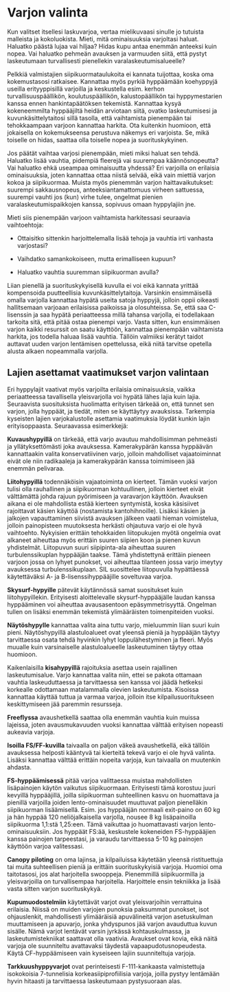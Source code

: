 # Varjon valinta

Kun valitset itsellesi laskuvarjoa, vertaa mielikuvaasi sinulle jo
tutuista malleista ja kokoluokista. Mieti, mitä ominaisuuksia varjoltasi
haluat. Haluatko päästä lujaa vai hiljaa? Hidas kupu antaa enemmän
anteeksi kuin nopea. Vai haluatko pehmeän avauksen ja varmuuden siitä,
että pystyt laskeutumaan turvallisesti pienellekin
varalaskeutumisalueelle?

Pelkkiä valmistajien siipikuormataulukoita ei kannata tuijottaa, koska
oma kokemustasosi ratkaisee. Kannattaa myös pyrkiä hyppäämään koehyppyjä
useilla erityyppisillä varjoilla ja keskustella esim. kerhon
turvallisuuspäällikön, koulutuspäällikön, kalustopäällikön tai
hyppymestarien kanssa ennen hankintapäätöksen tekemistä. Kannattaa kysyä
kokeneemmilta hyppääjiltä heidän arviotaan siitä, ovatko laskeutumisesi
ja kuvunkäsittelytaitosi sillä tasolla, että vaihtamista pienempään tai
tehokkaampaan varjoon kannattaa harkita. Ota kuitenkin huomioon, että
jokaisella on kokemukseensa perustuva näkemys eri varjoista. Se, mikä
toiselle on hidas, saattaa olla toiselle nopea ja suorituskykyinen.

Jos päätät vaihtaa varjosi pienempään, mieti miksi haluat sen tehdä.
Haluatko lisää vauhtia, pidempiä fleerejä vai suurempaa käännösnopeutta?
Vai haluatko ehkä useampaa ominaisuutta yhdessä? Eri varjoilla on
erilaisia ominaisuuksia, joten kannattaa ottaa niistä selvää, eikä vain
miettiä varjon kokoa ja siipikuormaa. Muista myös pienemmän varjon
haittavaikutukset: suurempi sakkausnopeus, anteeksiantamattomuus virheen
sattuessa, suurempi vauhti jos (kun) virhe tulee, ongelmat pienien
varalaskeutumispaikkojen kanssa, sopivuus omaan hyppylajiin jne.

Mieti siis pienempään varjoon vaihtamista harkitessasi seuraavia
vaihtoehtoja:

-   Ottaisitko sittenkin harjoittelemalla lisää tehoja ja vauhtia irti
    vanhasta varjostasi?

-   Vaihdatko samankokoiseen, mutta erimalliseen kupuun?

-   Haluatko vauhtia suuremman siipikuorman avulla?

Liian pienellä ja suorituskykyisellä kuvulla ei voi eikä kannata yrittää
kompensoida puutteellisia kuvunkäsittelytaitoja. Varsinkin ensimmäisellä
omalla varjolla kannattaa hypätä useita satoja hyppyjä, jolloin oppii
oikeasti hallitsemaan varjoaan erilaisissa paikoissa ja olosuhteissa.
Se, että saa C-lisenssin ja saa hypätä periaatteessa millä tahansa
varjolla, ei todellakaan tarkoita sitä, että pitää ostaa pienempi varjo.
Vasta sitten, kun ensimmäisen varjon kaikki resurssit on saatu käyttöön,
kannattaa pienempään vaihtamista harkita, jos todella haluaa lisää
vauhtia. Tällöin valmiiksi kerätyt taidot auttavat uuden varjon
lentämisen opettelussa, eikä niitä tarvitse opetella alusta alkaen
nopeammalla varjolla.

## Lajien asettamat vaatimukset varjon valintaan  

Eri hyppylajit vaativat myös varjoilta erilaisia ominaisuuksia, vaikka
periaatteessa tavallisella yleisvarjolla voi hypätä lähes lajia kuin
lajia. Seuraavista suosituksista huolimatta erityisen tärkeää on, että
tunnet sen varjon, jolla hyppäät, ja tiedät, miten se käyttäytyy
avauksissa. Tarkempia kyseisten lajien varjokalustolle asettamia
vaatimuksia löydät kunkin lajin erityisoppaasta. Seuraavassa
esimerkkejä:

**Kuvaushypyillä** on tärkeää, että varjo avautuu mahdollisimman
pehmeästi ja yllätyksettömästi joka avauksessa. Kamerakypärän kanssa
hyppäävän kannattaakin valita konservatiivinen varjo, jolloin
mahdolliset vajaatoiminnat eivät ole niin radikaaleja ja kamerakypärän
kanssa toimimiseen jää enemmän pelivaraa.

**Liitohypyillä** todennäköisin vajaatoiminta on kierteet. Tämän vuoksi
varjon tulisi olla rauhallinen ja siipikuorman kohtuullinen, jolloin
kierteet eivät välttämättä johda rajuun pyörimiseen ja varavarjon
käyttöön. Avauksen aikana ei ole mahdollista estää kierteen syntymistä,
koska käsisiivet rajoittavat käsien käyttöä (nostamista kantohihnoille).
Lisäksi käsien ja jalkojen vapauttaminen siivistä avauksen jälkeen
vaatii hieman voimistelua, jolloin painopisteen muutoksesta herkästi
ohjautuva varjo ei ole hyvä vaihtoehto. Nykyisien erittäin tehokkaiden
liitopukujen myötä ongelmia ovat alkaneet aiheuttaa myös erittäin suuren
siipien koon ja pienen kuvun yhdistelmät. Liitopuvun suuri
siipipinta-ala aiheuttaa suuren turbulenssikuplan hyppääjän taakse. Tämä
yhdistettynä erittäin pieneen varjoon jossa on lyhyet punokset, voi
aiheuttaa tilanteen jossa varjo imeytyy avauksessa turbulenssikuplaan.
SIL suosittelee liitopuvulla hypättäessä käytettäväksi A- ja
B-lisenssihyppääjille soveltuvaa varjoa.

**Skysurf-hypyille** pätevät käytännössä samat suositukset kuin
liitohypyillekin. Erityisesti aloittelevalle skysurf-hyppääjälle laudan
kanssa hyppääminen voi aiheuttaa avausasentoon epäsymmetrisyyttä.
Ongelman tullen on lisäksi enemmän tekemistä ylimääräisten
toimenpiteiden vuoksi.

**Näytöshypylle** kannattaa valita aina tuttu varjo, mieluummin liian
suuri kuin pieni. Näytöshypyillä alastuloalueet ovat yleensä pieniä ja
hyppääjän täytyy tarvittaessa osata tehdä hyvinkin lyhyt
loppulähestyminen ja fleeri. Myös muualle kuin varsinaiselle
alastuloalueelle laskeutuminen täytyy ottaa huomioon.

Kaikenlaisilla **kisahypyillä** rajoituksia asettaa usein rajallinen
laskeutumisalue. Varjo kannattaa valita niin, ettei se pakota ottamaan
vauhtia laskeuduttaessa ja tarvittaessa sen kanssa voi jäädä hetkeksi
korkealle odottamaan matalammalla olevien laskeutumista. Kisoissa
kannattaa käyttää tuttua ja varmaa varjoa, jolloin itse
kilpailusuoritukseen keskittymiseen jää paremmin resursseja.

**Freeflyssa** avaushetkellä saattaa olla enemmän vauhtia kuin muissa
lajeissa, joten avausmukavuuden vuoksi kannattaa välttää erityisen
nopeasti aukeavia varjoja.

**Isoilla FS/FF-kuvilla** taivaalla on paljon väkeä avaushetkellä, eikä
tällöin avauksessa helposti kääntyvä tai kierteitä tekevä varjo ei ole
hyvä valinta. Lisäksi kannattaa välttää erittäin nopeita varjoja, kun
taivaalla on muutenkin ahdasta.

**FS-hyppäämisessä** pitää varjoa valittaessa muistaa mahdollisten
lisäpainojen käytön vaikutus siipikuormaan. Erityisesti tämä korostuu
juuri kevyillä hyppääjillä, joilla siipikuorman suhteellinen kasvu on
huomattava ja pienillä varjoilla joiden lento-ominaisuudet muuttuvat
paljon pienelläkin siipikuorman lisäämisellä. Esim. jos hyppääjän
normaali exit-paino on 60 kg ja hän hyppää 120 neliöjalkaisella
varjolla, nousee 8 kg lisäpainoilla siipikuorma 1,1:stä 1,25:een. Tämä
vaikuttaa jo huomattavasti varjon lento-ominaisuuksiin. Jos hyppäät
FS:ää, keskustele kokeneiden FS-hyppääjien kanssa painojen tarpeestasi,
ja varaudu tarvittaessa 5-10 kg painojen käyttöön varjoa valitessasi.

**Canopy piloting** on oma lajinsa, ja kilpailuissa käytetään yleensä
ristituettuja tai muita suhteellisen pieniä ja erittäin suorituskykyisiä
varjoja. Huomioi oma taitotasosi, jos alat harjoitella swooppeja.
Pienemmillä siipikuormilla ja yleisvarjoilla on turvallisempaa
harjoitella. Harjoittele ensin tekniikka ja lisää vasta sitten varjon
suorituskykyä.

**Kupumuodostelmiin** käytettävät varjot ovat yleisvarjoihin verrattuina
erilaisia. Niissä on muiden varjojen punoksia paksummat punokset, isot
ohjauslenkit, mahdollisesti ylimääräisiä apuvälineitä varjon
asetuskulman muuttamiseen ja apuvarjo, jonka yhdyspunos jää varjon
avauduttua kuvun sisälle. Nämä varjot lentävät varsin jyrkässä
kohtauskulmassa, ja laskeutumistekniikat saattavat olla vaativia.
Avaukset ovat kovia, eikä näitä varjoja ole suunniteltu avattavaksi
täydestä vapaapudotusnopeudesta. Käytä CF-hyppäämiseen vain kyseiseen
lajiin suunniteltuja varjoja.

**Tarkkuushyppyvarjot** ovat perinteisesti F-111-kankaasta valmistettuja
isokokoisia 7-tunnelisia korkeasiipiprofiilisia varjoja, joilla pystyy
lentämään hyvin hitaasti ja tarvittaessa laskeutumaan pystysuoraan alas.

